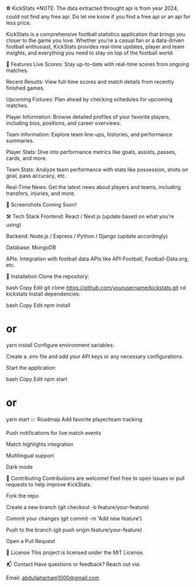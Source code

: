 ⚽ KickStats
*NOTE: The data extracted throught api is from year 2024, could not find any free api. Do let me know if you find a free api or an api for less price. 

KickStats is a comprehensive football statistics application that brings you closer to the game you love. Whether you're a casual fan or a data-driven football enthusiast, KickStats provides real-time updates, player and team insights, and everything you need to stay on top of the football world.

🚀 Features
Live Scores: Stay up-to-date with real-time scores from ongoing matches.

Recent Results: View full-time scores and match details from recently finished games.

Upcoming Fixtures: Plan ahead by checking schedules for upcoming matches.

Player Information: Browse detailed profiles of your favorite players, including bios, positions, and career overviews.

Team Information: Explore team line-ups, histories, and performance summaries.

Player Stats: Dive into performance metrics like goals, assists, passes, cards, and more.

Team Stats: Analyze team performance with stats like possession, shots on goal, pass accuracy, etc.

Real-Time News: Get the latest news about players and teams, including transfers, injuries, and more.

📸 Screenshots
Coming Soon!

🛠️ Tech Stack
Frontend: React / Next.js (update based on what you’re using)

Backend: Node.js / Express / Python / Django (update accordingly)

Database: MongoDB 

APIs: Integration with football data APIs like API-Football, Football-Data.org, etc.

🔧 Installation
Clone the repository:

bash
Copy
Edit
git clone https://github.com/yourusername/kickstats.git
cd kickstats
Install dependencies:

bash
Copy
Edit
npm install
# or
yarn install
Configure environment variables:

Create a .env file and add your API keys or any necessary configurations.

Start the application:

bash
Copy
Edit
npm start
# or
yarn start
📈 Roadmap
 Add favorite player/team tracking

 Push notifications for live match events

 Match highlights integration

 Multilingual support

 Dark mode

🤝 Contributing
Contributions are welcome! Feel free to open issues or pull requests to help improve KickStats.

Fork the repo

Create a new branch (git checkout -b feature/your-feature)

Commit your changes (git commit -m 'Add new feature')

Push to the branch (git push origin feature/your-feature)

Open a Pull Request

📄 License
This project is licensed under the MIT License.

📬 Contact
Have questions or feedback? Reach out via:

Email: abdullaharham1000@gmail.com
